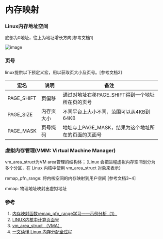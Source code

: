 # 内存映射

### Linux内存地址空间
底部为0地址，往上为地址增长方向[参考文档1]

![image](https://user-images.githubusercontent.com/61963619/125583008-79cb1dcb-b400-44e9-93f7-71d98f38f6b5.png)


### 页号

linux提供以下预定义宏，用以获取页大小及页号。[参考文档2]

|宏名|说明|备注|
|--|--|--|
|PAGE_SHIFT|页偏移|通过对地址右移PAGE_SHIFT得到一个地址所在页的页号|
|PAGE_SIZE|内存页大小|不同平台上大小不同，范围可以从4KB到64KB|
|PAGE_MASK|页号掩码|地址与上PAGE_MASK，结果为这个地址所在的页面的页面号|

### 虚拟内存管理(VMM: Virtual Machine Manager)

vm_area_struct为VM area管理的结构体；（Linux 会把进程虚拟内存空间划分为多个分区，在 Linux 内核中使用 vm_area_struct 对象来表示）

remap_pfn_range: 将内核空间的内存映射到用户空间 [参考文档3~4]

mmap: 物理地址映射出虚拟地址


### 参考
1. [内存映射函数remap_pfn_range学习——示例分析（1）](https://www.cnblogs.com/pengdonglin137/p/8149859.html)
2. [LINUX内核中计算页面号](https://blog.csdn.net/chdhust/article/details/8889368)
3. [vm_area_struct （VMA）](http://abcdxyzk.github.io/blog/2015/09/09/kernel-mm-vm_area/)
4. [一文读懂 Linux 内存分配全过程](https://jishuin.proginn.com/p/763bfbd5733b)
